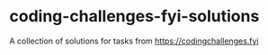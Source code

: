 # coding-challenges-fyi-solutions
A collection of solutions for tasks from https://codingchallenges.fyi
